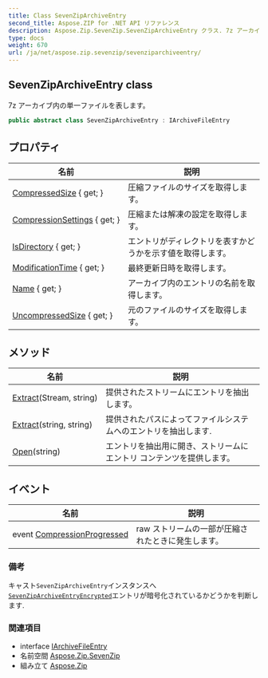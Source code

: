 ```yaml
---
title: Class SevenZipArchiveEntry
second_title: Aspose.ZIP for .NET API リファレンス
description: Aspose.Zip.SevenZip.SevenZipArchiveEntry クラス. 7z アーカイブ内の単一ファイルを表します
type: docs
weight: 670
url: /ja/net/aspose.zip.sevenzip/sevenziparchiveentry/
---
```

## SevenZipArchiveEntry class

7z アーカイブ内の単一ファイルを表します。

```csharp
public abstract class SevenZipArchiveEntry : IArchiveFileEntry
```

## プロパティ

| 名前 | 説明 |
| --- | --- |
| [CompressedSize](../../aspose.zip.sevenzip/sevenziparchiveentry/compressedsize/) { get; } | 圧縮ファイルのサイズを取得します。 |
| [CompressionSettings](../../aspose.zip.sevenzip/sevenziparchiveentry/compressionsettings/) { get; } | 圧縮または解凍の設定を取得します。 |
| [IsDirectory](../../aspose.zip.sevenzip/sevenziparchiveentry/isdirectory/) { get; } | エントリがディレクトリを表すかどうかを示す値を取得します。 |
| [ModificationTime](../../aspose.zip.sevenzip/sevenziparchiveentry/modificationtime/) { get; } | 最終更新日時を取得します。 |
| [Name](../../aspose.zip.sevenzip/sevenziparchiveentry/name/) { get; } | アーカイブ内のエントリの名前を取得します。 |
| [UncompressedSize](../../aspose.zip.sevenzip/sevenziparchiveentry/uncompressedsize/) { get; } | 元のファイルのサイズを取得します。 |

## メソッド

| 名前 | 説明 |
| --- | --- |
| [Extract](../../aspose.zip.sevenzip/sevenziparchiveentry/extract/#extract_1)(Stream, string) | 提供されたストリームにエントリを抽出します。 |
| [Extract](../../aspose.zip.sevenzip/sevenziparchiveentry/extract/#extract)(string, string) | 提供されたパスによってファイルシステムへのエントリを抽出します. |
| [Open](../../aspose.zip.sevenzip/sevenziparchiveentry/open/)(string) | エントリを抽出用に開き、ストリームにエントリ コンテンツを提供します。 |

## イベント

| 名前 | 説明 |
| --- | --- |
| event [CompressionProgressed](../../aspose.zip.sevenzip/sevenziparchiveentry/compressionprogressed/) | raw ストリームの一部が圧縮されたときに発生します。 |

### 備考

キャスト`SevenZipArchiveEntry`インスタンスへ[`SevenZipArchiveEntryEncrypted`](../sevenziparchiveentryencrypted/)エントリが暗号化されているかどうかを判断します.

### 関連項目

* interface [IArchiveFileEntry](../../aspose.zip/iarchivefileentry/)
* 名前空間 [Aspose.Zip.SevenZip](../../aspose.zip.sevenzip/)
* 組み立て [Aspose.Zip](../../)


